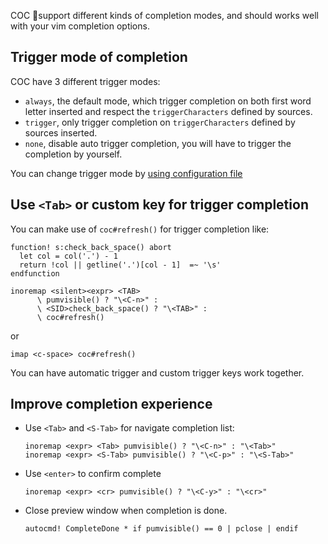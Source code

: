 COC support different kinds of completion modes, and should works well with your vim completion options.

## Trigger mode of completion

COC have 3 different trigger modes:

* `always`, the default mode, which trigger completion on both first word letter inserted and respect the `triggerCharacters` defined by sources.
* `trigger`, only trigger completion on `triggerCharacters` defined by sources inserted.
* `none`, disable auto trigger completion, you will have to trigger the completion by yourself.

You can change trigger mode by [using configuration file](https://github.com/neoclide/coc.nvim/wiki/Using-configuration-file)

## Use `<Tab>` or custom key for trigger completion

You can make use of `coc#refresh()` for trigger completion like:

``` vim
function! s:check_back_space() abort
  let col = col('.') - 1
  return !col || getline('.')[col - 1]  =~ '\s'
endfunction

inoremap <silent><expr> <TAB>
      \ pumvisible() ? "\<C-n>" :
      \ <SID>check_back_space() ? "\<TAB>" :
      \ coc#refresh()
```
or
```
imap <c-space> coc#refresh()
```

You can have automatic trigger and custom trigger keys work together.

## Improve completion experience

* Use `<Tab>` and `<S-Tab>` for navigate completion list:

   ``` vim
   inoremap <expr> <Tab> pumvisible() ? "\<C-n>" : "\<Tab>"
   inoremap <expr> <S-Tab> pumvisible() ? "\<C-p>" : "\<S-Tab>"
   ```

* Use `<enter>` to confirm complete
   ``` vim
   inoremap <expr> <cr> pumvisible() ? "\<C-y>" : "\<cr>"
   ```

* Close preview window when completion is done.
    ``` vim
    autocmd! CompleteDone * if pumvisible() == 0 | pclose | endif
    ```
